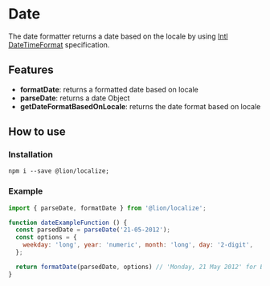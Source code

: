 # Date

The date formatter returns a date based on the locale by using [Intl DateTimeFormat](https://developer.mozilla.org/en-US/docs/Web/JavaScript/Reference/Global_Objects/DateTimeFormat) specification.

## Features
- **formatDate**: returns a formatted date based on locale
- **parseDate**: returns a date Object
- **getDateFormatBasedOnLocale**: returns the date format based on locale

## How to use

### Installation
```
npm i --save @lion/localize;
```

### Example

```js
import { parseDate, formatDate } from '@lion/localize';

function dateExampleFunction () {
  const parsedDate = parseDate('21-05-2012');
  const options = {
    weekday: 'long', year: 'numeric', month: 'long', day: '2-digit',
  };

  return formatDate(parsedDate, options) // 'Monday, 21 May 2012' for British locale
}
```
